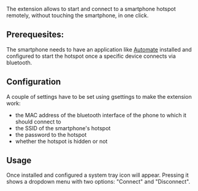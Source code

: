 The extension allows to start and connect to a smartphone hotspot remotely, without touching the smartphone, in one click.

## Prerequesites:
The smartphone needs to have an application like [Automate](https://play.google.com/store/apps/details?id=com.llamalab.automat) installed
and configured to start the hotspot once a specific device connects via bluetooth.

## Configuration
A couple of settings have to be set using gsettings to make the extension work:
- the MAC address of the bluetooth interface of the phone to which it should connect to
- the SSID of the smartphone's hotspot
- the password to the hotspot
- whether the hotspot is hidden or not

## Usage
Once installed and configured a system tray icon will appear.
Pressing it shows a dropdown menu with two options: "Connect" and "Disconnect".
